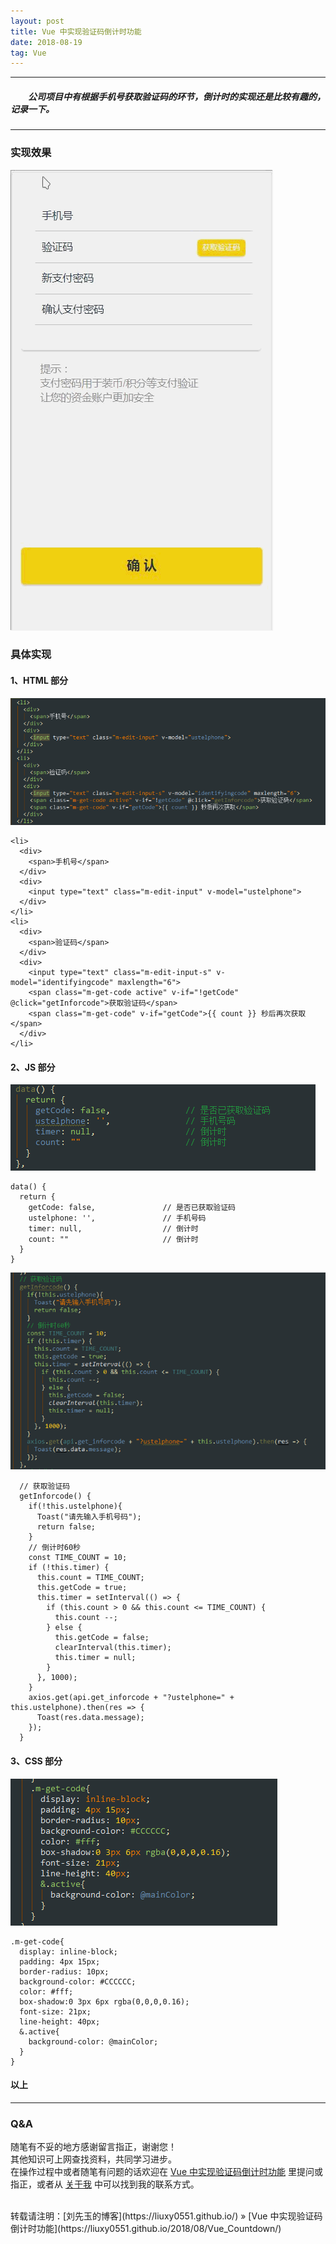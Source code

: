 ```yaml
---
layout: post
title: Vue 中实现验证码倒计时功能
date: 2018-08-19
tag: Vue
---
```


___
##### 　　公司项目中有根据手机号获取验证码的环节，倒计时的实现还是比较有趣的，记录一下。

___

### 实现效果

![](https://raw.githubusercontent.com/liuxy0551/liuxy0551.github.io.jekyll/master/images/posts/Vue_Countdown/1.gif)


### 具体实现

#### 1、HTML 部分

![](https://raw.githubusercontent.com/liuxy0551/liuxy0551.github.io.jekyll/master/images/posts/Vue_Countdown/2.png)

    <li>
      <div>
        <span>手机号</span>
      </div>
      <div>
        <input type="text" class="m-edit-input" v-model="ustelphone">
      </div>
    </li>
    <li>
      <div>
        <span>验证码</span>
      </div>
      <div>
        <input type="text" class="m-edit-input-s" v-model="identifyingcode" maxlength="6">
        <span class="m-get-code active" v-if="!getCode" @click="getInforcode">获取验证码</span>
        <span class="m-get-code" v-if="getCode">{{ count }} 秒后再次获取</span>
      </div>
    </li>

#### 2、JS 部分

![](https://raw.githubusercontent.com/liuxy0551/liuxy0551.github.io.jekyll/master/images/posts/Vue_Countdown/3.png)

    data() {
      return {
        getCode: false,               // 是否已获取验证码
        ustelphone: '',               // 手机号码
        timer: null,                  // 倒计时
        count: ""                     // 倒计时
      }
    }

![](https://raw.githubusercontent.com/liuxy0551/liuxy0551.github.io.jekyll/master/images/posts/Vue_Countdown/4.png)

      // 获取验证码
      getInforcode() {
        if(!this.ustelphone){
          Toast("请先输入手机号码");
          return false;
        }
        // 倒计时60秒
        const TIME_COUNT = 10;
        if (!this.timer) {
          this.count = TIME_COUNT;
          this.getCode = true;
          this.timer = setInterval(() => {
            if (this.count > 0 && this.count <= TIME_COUNT) {
              this.count --;
            } else {
              this.getCode = false;
              clearInterval(this.timer);
              this.timer = null;
            }
          }, 1000);
        }
        axios.get(api.get_inforcode + "?ustelphone=" + this.ustelphone).then(res => {
          Toast(res.data.message);
        });
      }
      
#### 3、CSS 部分

![](https://raw.githubusercontent.com/liuxy0551/liuxy0551.github.io.jekyll/master/images/posts/Vue_Countdown/5.png)

    .m-get-code{
      display: inline-block;
      padding: 4px 15px;
      border-radius: 10px;
      background-color: #CCCCCC;
      color: #fff;
      box-shadow:0 3px 6px rgba(0,0,0,0.16);
      font-size: 21px;
      line-height: 40px;
      &.active{
        background-color: @mainColor;
      }
    }


#### 以上

___
### Q&A

随笔有不妥的地方感谢留言指正，谢谢您！  
其他知识可上网查找资料，共同学习进步。  
在操作过程中或者随笔有问题的话欢迎在 [Vue 中实现验证码倒计时功能](https://liuxy0551.github.io/2018/08/Vue_Countdown/) 里提问或指正，或者从 [关于我](https://liuxy0551.github.io/about/) 中可以找到我的联系方式。


<br>
转载请注明：[刘先玉的博客](https://liuxy0551.github.io/) » [Vue 中实现验证码倒计时功能](https://liuxy0551.github.io/2018/08/Vue_Countdown/)
